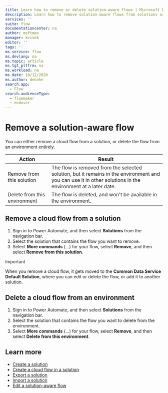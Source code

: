 ```yaml
---
title: Learn how to remove or delete solution-aware flows | Microsoft Docs
description: Learn how to remove solution-aware flows from solutions or delete them from environments.
services: ''
suite: flow
documentationcenter: na
author: msftman
manager: kvivek
editor: ''
tags: ''
ms.service: flow
ms.devlang: na
ms.topic: article
ms.tgt_pltfrm: na
ms.workload: na
ms.date: 10/12/2020
ms.author: deonhe
search.app: 
  - Flow
search.audienceType: 
  - flowmaker
  - enduser
---
```


# Remove a solution-aware flow

You can either remove a cloud flow from a solution, or delete the flow from an environment entirely.

|Action|Result|
|------|-----------|
|Remove from this solution|The flow is removed from the selected solution, but it remains in the environment and you can use it in other solutions in the environment at a later date.|
|Delete from this environment|The flow is deleted, and won't be available in the environment.|

## Remove a cloud flow from a solution

1. Sign in to Power Automate, and then select **Solutions** from the navigation bar.
1. Select the solution that contains the flow you want to remove.
1. Select **More commands** (...) for your flow, select **Remove**, and then select **Remove from this solution**.

>[!IMPORTANT]
>When you remove a cloud flow, it gets moved to the **Common Data Service Default Solution**, where you can edit or delete the flow, or add it to another solution. 

## Delete a cloud flow from an environment

1. Sign in to Power Automate, and then select **Solutions** from the navigation bar.
1. Select the solution that contains the flow you want to delete from the environment.
1. Select **More commands** (...) for your flow, select **Remove**, and then select **Delete from this environment**.

## Learn more

- [Create a solution](./overview-solution-flows.md)
- [Create a cloud flow in a solution](./create-flow-solution.md)
- [Export a solution](./export-flow-solution.md)
- [Import a solution](./import-flow-solution.md)
- [Edit a solution-aware flow](./edit-solution-aware-flow.md)
